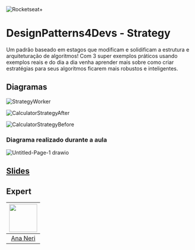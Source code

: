 <img src="https://drive.google.com/uc?id=1XPWLjUo2-j8iGw07ALcxu7oqJ3nkl2Ho" alt="Rocketseat+"/>

# DesignPatterns4Devs - Strategy
Um padrão baseado em estagos que modificam e solidificam a estrutura e arquiteturação de algoritmos!
Com 3 super exemplos práticos usando exemplos reais e do dia a dia venha aprender mais sobre como criar estratégias para seus algoritmos ficarem mais robustos e inteligentes.


## Diagramas

![StrategyWorker](https://user-images.githubusercontent.com/42419543/204114794-e56f5745-f957-4b76-b858-f65f675ba228.png)

![CalculatorStrategyAfter](https://user-images.githubusercontent.com/42419543/204114795-6590ee7c-e8b9-48c4-b28c-cb2c0dd1a170.png)

![CalculatorStrategyBefore](https://user-images.githubusercontent.com/42419543/204114797-70473e50-be98-4e7d-8695-2963c5d6a781.png)

### Diagrama realizado durante a aula

![Untitled-Page-1 drawio](https://user-images.githubusercontent.com/42419543/204613596-7f1e3aad-50db-4da9-a32f-11d4358e8077.png)


## [Slides](https://docs.google.com/presentation/d/1R0O_EURL8SGRUMCUt4s7WsQBCEQGOLv_MokgA_12RF8/edit?usp=sharing)

## Expert
| [<img src="https://avatars.githubusercontent.com/u/42419543?v=4" width="75px;"/>](https://github.com/ananeridev) |
| :-: |
|[Ana Neri](https://github.com/ananeridev)|# designpatterns4devs-overview-examples

